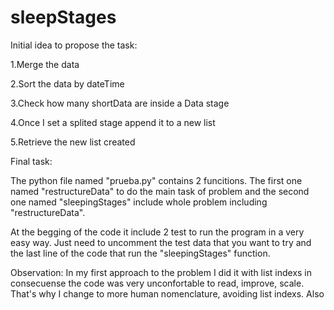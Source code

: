 # sleepStages

Initial idea to propose the task:

  1.Merge the data
  
  2.Sort the data by dateTime
  
  3.Check how many shortData are inside a Data stage
  
  4.Once I set a splited stage append it to a new list
  
  5.Retrieve the new list created
  



Final task:

The python file named "prueba.py" contains 2 funcitions.
The first one named "restructureData" to do the main task of problem and the second one named "sleepingStages" include whole problem including "restructureData".

At the begging of the code it include 2 test to run the program in a very easy way.
Just need to uncomment the test data that you want to try and the last line of the code that run the "sleepingStages" function.


Observation: In my first approach to the problem I did it with list indexs in consecuense the code was very unconfortable to read, improve, scale. That's why I change to more human nomenclature, avoiding list indexs.
Also 
